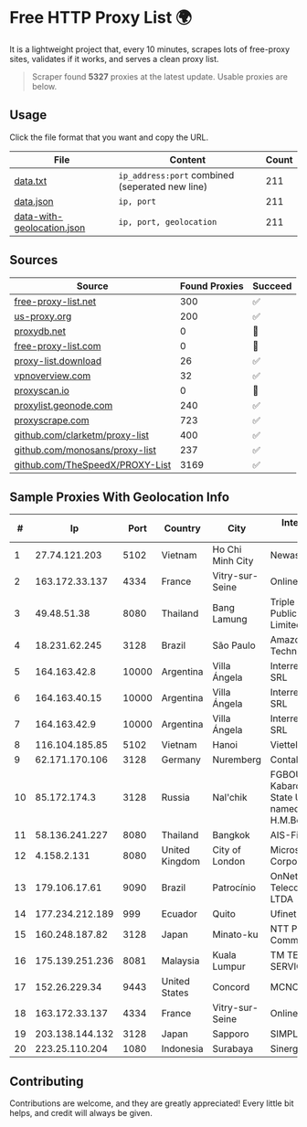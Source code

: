 
# Free HTTP Proxy List 🌍

It is a lightweight project that, every 10 minutes, scrapes lots of free-proxy sites, validates if it works, and serves a clean proxy list.


> Scraper found **5327** proxies at the latest update. Usable proxies are below.

## Usage

Click the file format that you want and copy the URL.


|File|Content|Count|
|----|-------|-----|
|[data.txt](https://raw.githubusercontent.com/themiralay/Proxy-List-World/master/data.txt)|`ip_address:port` combined (seperated new line)|211|
|[data.json](https://raw.githubusercontent.com/themiralay/Proxy-List-World/master/data.json)|`ip, port`|211|
|[data-with-geolocation.json](https://raw.githubusercontent.com/themiralay/Proxy-List-World/master/data-with-geolocation.json)|`ip, port, geolocation`|211|

## Sources

|Source|Found Proxies|Succeed|
|------|-------------|-------|
|[free-proxy-list.net](https://free-proxy-list.net)|300|✅|
|[us-proxy.org](https://www.us-proxy.org)|200|✅|
|[proxydb.net](http://proxydb.net)|0|🚫|
|[free-proxy-list.com](https://free-proxy-list.com/?page=&port=&type%5B%5D=http&type%5B%5D=https&up_time=0&search=Search)|0|🚫|
|[proxy-list.download](https://www.proxy-list.download/HTTP)|26|✅|
|[vpnoverview.com](https://vpnoverview.com/privacy/anonymous-browsing/free-proxy-servers)|32|✅|
|[proxyscan.io](https://www.proxyscan.io)|0|🚫|
|[proxylist.geonode.com](https://proxylist.geonode.com/api/proxy-list?limit=300&page=1&sort_by=lastChecked&sort_type=desc&protocols=http,https)|240|✅|
|[proxyscrape.com](https://api.proxyscrape.com/v2/?request=displayproxies&protocol=http&timeout=10000&country=all&ssl=all&anonymity=all)|723|✅|
|[github.com/clarketm/proxy-list](https://raw.githubusercontent.com/clarketm/proxy-list/master/proxy-list-raw.txt)|400|✅|
|[github.com/monosans/proxy-list](https://raw.githubusercontent.com/monosans/proxy-list/main/proxies/http.txt)|237|✅|
|[github.com/TheSpeedX/PROXY-List](https://raw.githubusercontent.com/TheSpeedX/PROXY-List/master/http.txt)|3169|✅|


## Sample Proxies With Geolocation Info

|#|Ip|Port|Country|City|Internet Service Provider|
|-|--|----|-------|----|-------------------------|
|1|27.74.121.203|5102|Vietnam|Ho Chi Minh City|Newass2011xDSLHN|
|2|163.172.33.137|4334|France|Vitry-sur-Seine|Online S.A.S.|
|3|49.48.51.38|8080|Thailand|Bang Lamung|Triple T Broadband Public Company Limited|
|4|18.231.62.245|3128|Brazil|São Paulo|Amazon Technologies Inc.|
|5|164.163.42.8|10000|Argentina|Villa Ángela|Interret Villa Angela SRL|
|6|164.163.40.15|10000|Argentina|Villa Ángela|Interret Villa Angela SRL|
|7|164.163.42.9|10000|Argentina|Villa Ángela|Interret Villa Angela SRL|
|8|116.104.185.85|5102|Vietnam|Hanoi|Viettel Corporation|
|9|62.171.170.106|3128|Germany|Nuremberg|Contabo GmbH|
|10|85.172.174.3|3128|Russia|Nal'chik|FGBOU VPO Kabardino-Balkarian State University named after H.M.Berbekov|
|11|58.136.241.227|8080|Thailand|Bangkok|AIS-Fibre|
|12|4.158.2.131|8080|United Kingdom|City of London|Microsoft Corporation|
|13|179.106.17.61|9090|Brazil|Patrocínio|OnNet Telecomunicações LTDA|
|14|177.234.212.189|999|Ecuador|Quito|Ufinet Panama S.A.|
|15|160.248.187.82|3128|Japan|Minato-ku|NTT PC Communications, Inc.|
|16|175.139.251.236|8081|Malaysia|Kuala Lumpur|TM TECHNOLOGY SERVICES SDN BHD|
|17|152.26.229.34|9443|United States|Concord|MCNC|
|18|163.172.33.137|4334|France|Vitry-sur-Seine|Online S.A.S.|
|19|203.138.144.132|3128|Japan|Sapporo|SIMPLEIA|
|20|223.25.110.204|1080|Indonesia|Surabaya|SinergiNet|



## Contributing

Contributions are welcome, and they are greatly appreciated! Every
little bit helps, and credit will always be given.

